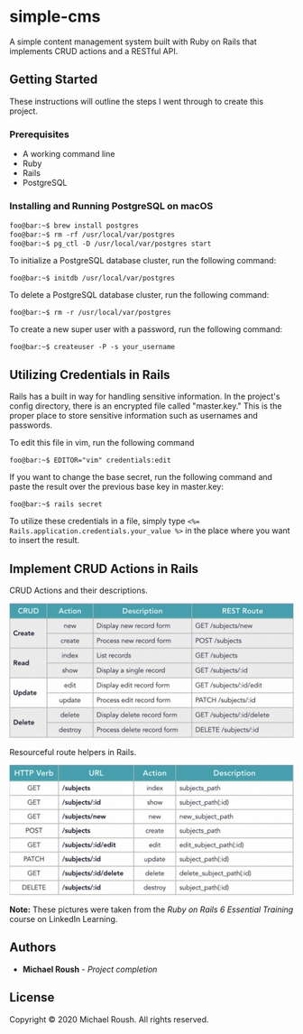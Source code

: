 # simple-cms

A simple content management system built with Ruby on Rails that implements CRUD actions and a RESTful API.

## Getting Started

These instructions will outline the steps I went through to create this project.

### Prerequisites

- A working command line
- Ruby
- Rails
- PostgreSQL

### Installing and Running PostgreSQL on macOS

```console
foo@bar:~$ brew install postgres
foo@bar:~$ rm -rf /usr/local/var/postgres
foo@bar:~$ pg_ctl -D /usr/local/var/postgres start
```
To initialize a PostgreSQL database cluster, run the following command:

```console
foo@bar:~$ initdb /usr/local/var/postgres
```

To delete a PostgreSQL database cluster, run the following command:

```console
foo@bar:~$ rm -r /usr/local/var/postgres
```

To create a new super user with a password, run the following command:

```console
foo@bar:~$ createuser -P -s your_username
```

## Utilizing Credentials in Rails

Rails has a built in way for handling sensitive information. In the project's config directory, there is an encrypted file called "master.key." This is the proper place to store sensitive information such as usernames and passwords.

To edit this file in vim, run the following command

```console
foo@bar:~$ EDITOR="vim" credentials:edit
```
If you want to change the base secret, run the following command and paste the result over the previous base key in master.key:

```console
foo@bar:~$ rails secret
```

To utilize these credentials in a file, simply type ```<%= Rails.application.credentials.your_value %>``` in the place where you want to insert the result.

## Implement CRUD Actions in Rails

CRUD Actions and their descriptions.

![CRUD Actions](images/CRUD_Actions.jpeg)

Resourceful route helpers in Rails.

![Resourceful Route Helpers](images/Resourceful_Route_Helpers.jpeg)

**Note:** These pictures were taken from the *Ruby on Rails 6 Essential Training* course on LinkedIn Learning.

## Authors

* **Michael Roush** - *Project completion*

## License

Copyright © 2020 Michael Roush. All rights reserved.